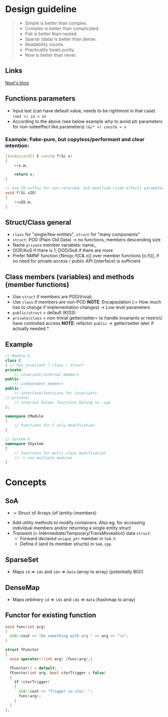 # Design guideline

> - Simple is better than complex.
> - Complex is better than complicated.
> - Flat is better than nested.
> - Sparse (data) is better than dense.
> - Readability counts.
> - Practicality beats purity.
> - Now is better than never.

## Links
[Noel's blog](https://gamesfromwithin.com/category/c)

## Functions parameters 
- Input last (can have default value, needs to be rightmost in that case)
    `(out >) io > in` 
- According to the above (see below example why to avoid ptr parameters for non-sideeffect like parameters)
    `(&/* >) const& > v `

### Example: Fake-pure, but copyless/performant and clear intention:
```cpp
[[nodiscard]] S const& f(S& s)
{
    ++s.m;

    return s;
}

// Use IO-suffix for non-returned, but modified (side effect) parameters
void f(S& sIO)
{
    ++sIO.m;
}
```

## Struct/Class general
- `class` for "single/few entities", `struct` for "many components"
- `struct`: POD (Plain Old Data) -> no functions, members descending size
- Name `private` member variables: name_
- OOP/AoS if there is 1; DOD/SoA if there are more
- Prefer NMNF function [Nmsp::f(C& o)] over member functions [o.f()], if no need for private access / public API (interface) is sufficient

## Class members (variables) and methods (member functions)
- Use `struct` if members are POD/trivial; 
- Use `class` if members are non-POD 
**NOTE**: Encapsulation (:= How much has to change if implementation changes) -> Low level parameters
- `public/struct` = default (KISS)
- `private/class` + non-trivial getter/setter= to handle invariants or restrict/ have controlled access
**NOTE**: refactor `public` -> getter/setter later if actually needed.*

## Example
```cpp
// Module.h
class C 
{ // has_invariant ? class : struct
private:
    // invariant/internal members
public:
    // independent members
public:
    // interface/functions for invariants
// private: 
    // internal helper functions belong to .cpp 
};

namespace CModule
{
    // functions for C only modification
}

// System.h
namespace SSystem
{
    // functions for multi-class modification
    // -> use multiple modules
}

```

# Concepts
## SoA
- := Struct of Arrays (of (entity-)members)
<!-- - If access other than by index needed: Add an additional mapping-member Id(entifier)->Index 
 - Decide if duplication for mapping, or require O(n) lookup of values -->
- Add utility methods to modify containers. Also eg. for accessing individual members and/or returning a single entity struct
- Transient (= Intermediate/Temporary/TransMoveation) data `struct`:
    - Forward declared `unique_ptr` member in `SoA.h`
    - Define it (and its member structs) in `SoA.cpp`

## SparseSet
- Maps  `id` => `idx` and `idx` => `data` (array to array) (potentially BIG!)

## DenseMap 
- Maps _arbitrary_ `id` => `idx` and `idx` => `data` (hashmap to array)

## Functor for existing function
```cpp
void func(int arg)
{
  std::cout << "Do something with arg " << arg << "\n";
}

struct fFunctor
{
  void operator()(int arg) {func(arg);}

  fFunctor() = default;
  fFunctor(int arg, bool ctorTrigger = false)
  {
    if (ctorTrigger)
    {
      std::cout << "Trigger in ctor: ";
      func(arg);
    }
  }
};
```


